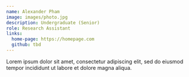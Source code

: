 ```yaml
---
name: Alexander Pham
image: images/photo.jpg
description: Undergraduate (Senior)
role: Research Assistant
links:
  home-page: https://homepage.com
  github: tbd
---
```


Lorem ipsum dolor sit amet, consectetur adipiscing elit, sed do eiusmod tempor incididunt ut labore et dolore magna aliqua.
